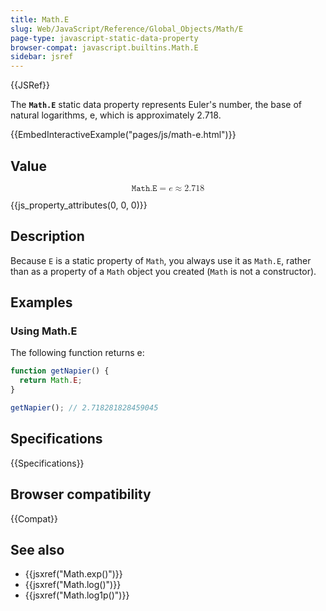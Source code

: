 ```yaml
---
title: Math.E
slug: Web/JavaScript/Reference/Global_Objects/Math/E
page-type: javascript-static-data-property
browser-compat: javascript.builtins.Math.E
sidebar: jsref
---
```


{{JSRef}}

The **`Math.E`** static data property represents Euler's number, the base of natural logarithms, e, which is approximately 2.718.

{{EmbedInteractiveExample("pages/js/math-e.html")}}

## Value

<math display="block"><semantics><mrow><mi>𝙼𝚊𝚝𝚑.𝙴</mi><mo>=</mo><mi>e</mi><mo>≈</mo><mn>2.718</mn></mrow><annotation encoding="TeX">\mathtt{\mi{Math.E}} = e \approx 2.718</annotation></semantics></math>

{{js_property_attributes(0, 0, 0)}}

## Description

Because `E` is a static property of `Math`, you always use it as `Math.E`, rather than as a property of a `Math` object you created (`Math` is not a constructor).

## Examples

### Using Math.E

The following function returns e:

```js
function getNapier() {
  return Math.E;
}

getNapier(); // 2.718281828459045
```

## Specifications

{{Specifications}}

## Browser compatibility

{{Compat}}

## See also

- {{jsxref("Math.exp()")}}
- {{jsxref("Math.log()")}}
- {{jsxref("Math.log1p()")}}
